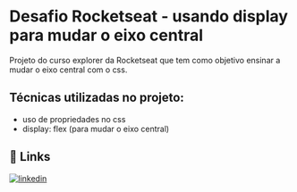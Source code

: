 # Desafio Rocketseat - usando display para mudar o eixo central

Projeto do curso explorer da Rocketseat que tem como objetivo ensinar a mudar o eixo central com o css.

## Técnicas utilizadas no projeto:

- uso de propriedades no css 
- display: flex (para mudar o eixo central)

## 🔗 Links
[![linkedin](https://img.shields.io/badge/linkedin-0A66C2?style=for-the-badge&logo=linkedin&logoColor=white)](https://www.linkedin.com/in/mateus-carvalho-programador-2b9313249/)
